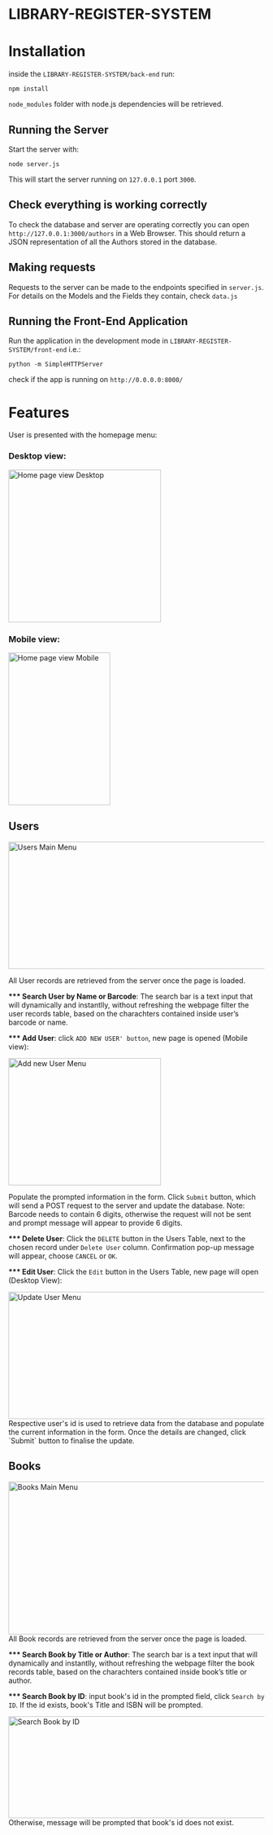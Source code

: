 # LIBRARY-REGISTER-SYSTEM

# Installation

inside the `LIBRARY-REGISTER-SYSTEM/back-end` run:

```
npm install
```
`node_modules` folder with node.js dependencies will be retrieved.

## Running the Server

Start the server with:

```
node server.js
```

This will start the server running on `127.0.0.1` port `3000`.

## Check everything is working correctly

To check the database and server are operating correctly you can open `http://127.0.0.1:3000/authors` in a Web Browser. This should return a JSON representation of all the Authors stored in the database.


## Making requests

Requests to the server can be made to the endpoints specified in `server.js`. For details on the Models and the Fields they contain, check `data.js`

## Running the Front-End Application

Run the application in the development mode in `LIBRARY-REGISTER-SYSTEM/front-end` i.e.:

`python -m SimpleHTTPServer`

check if the app is running on `http://0.0.0.0:8000/`

# Features

User is presented with the homepage menu:

### Desktop view:
<img src="https://i.imgur.com/51JbHLx.png" alt="Home page view Desktop" width="300"/>

### Mobile view:
<img src="https://i.imgur.com/njiGS11.png" alt="Home page view Mobile" width="200" height="300"/>

## Users
<img src="https://i.imgur.com/EtypRMQ.png" alt="Users Main Menu" width="600" height="250"/>

All User records are retrieved from the server once the page is loaded.

<b> *** Search User by Name or Barcode</b>: The search bar is a text input that will dynamically and instantlly,
without refreshing the webpage filter the user records table, based on the charachters contained inside user’s barcode or name.

<b> *** Add User</b>: click `ADD NEW USER' button`, new page is opened (Mobile view):

<img src="https://i.imgur.com/BVpd78O.png" alt="Add new User Menu" width="300" height="250"/>

Populate the prompted information in the form. Click `Submit` button, which will send a POST request to the server and update the database. Note: Barcode needs to contain 6 digits, otherwise the request will not be sent and prompt message will appear to provide 6 digits.

<b> *** Delete User</b>: Click the `DELETE` button in the Users Table, next to the chosen record under `Delete User` column. Confirmation pop-up message will appear, choose `CANCEL` or `OK`.

<b> *** Edit User</b>: Click the `Edit` button in the Users Table, new page will open (Desktop View):

<img src="https://i.imgur.com/SixrXaR.png" alt="Update User Menu" width="600" height="250"/>
Respective user's id is used to retrieve data from the database and populate the current information in the form. Once the details are changed, click `Submit` button to finalise the update.

## Books
<img src="https://i.imgur.com/TRSo2sJ.png" alt="Books Main Menu" width="600" height="300"/>
All Book records are retrieved from the server once the page is loaded.

<b> *** Search Book by Title or Author</b>: The search bar is a text input that will dynamically and instantlly,
without refreshing the webpage filter the book records table, based on the charachters contained inside book’s title or author.

<b> *** Search Book by ID</b>:
input book's id in the prompted field, click `Search by ID`. If the id exists, book's Title and ISBN will be prompted.

<img src="https://i.imgur.com/MUPtiV9.png" alt="Search Book by ID" width="600" height="200"/>
Otherwise, message will be prompted that book's id does not exist.





